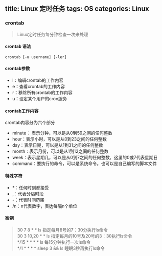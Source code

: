 title: Linux 定时任务
tags: OS
categories: Linux
---
### crontab
>Linux定时任务每分钟检查一次来处理

#### crontab 语法
`crontab [-u username] [-ler]`  
#### crontab参数
* l：编辑crontab的工作内容
* e：查看crontab的工作内容
* r：移除所有crontab的工作内容
* u：设定某个用户的cron服务
<!-- more -->
#### crontab工作内容
crontab内容分为六个部分  
* minute： 表示分钟，可以是从0到59之间的任何整数
* hour：表示小时，可以是从0到23之间的任何整数
* day：表示日期，可以是从1到31之间的任何整数
* month：表示月份，可以是从1到12之间的任何整数
* week：表示星期几，可以是从0到7之间的任何整数，这里的0或7代表星期日
* command：要执行的命令，可以是系统命令，也可以是自己编写的脚本文件

#### 特殊字符
* \*：任何时刻都接受
* \,：代表分隔时段
* \-：代表时间范围 
* /n：n代表数字，表达每隔n个单位

#### 案例
>30 7 8 * * ls  指定每月8号的7：30分执行ls命令  
30 3 10,20 * * ls 指定每月的10号及20号的3：30执行ls命令  
*/15  *         *        *         *     ls  每15分钟执行一次ls命令  
*/1 * * * * sleep 3 &&  ls 睡眠3秒再执行ls命令